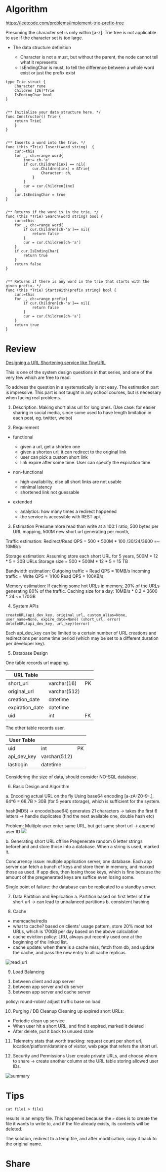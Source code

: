# Algorithm

https://leetcode.com/problems/implement-trie-prefix-tree

Presuming the character set is only within [a-z]. Trie tree is not applicable to use if the character set is too large.

- The data structure definition

  - Character is not a must, but without the parent, the node cannot tell what it represents
  - IsEndingChar is must, to tell the difference between a whole word exist or just the prefix exist

```
type Trie struct {
    Character rune
    Children [26]*Trie
    IsEndingChar bool
}


/** Initialize your data structure here. */
func Constructor() Trie {
    return Trie{
    }
}


/** Inserts a word into the trie. */
func (this *Trie) Insert(word string)  {
    cur:=this
    for _, ch:=range word{
        inx:= ch-'a'
        if cur.Children[inx] == nil{
            cur.Children[inx] = &Trie{
                Character: ch,
            }
        }
        cur = cur.Children[inx]
    }
    cur.IsEndingChar = true
}


/** Returns if the word is in the trie. */
func (this *Trie) Search(word string) bool {
    cur:=this
    for _, ch:=range word{
        if cur.Children[ch-'a']== nil{
            return false
        }
        cur = cur.Children[ch-'a']
    }
    if cur.IsEndingChar{
        return true
    }
    return false
}


/** Returns if there is any word in the trie that starts with the given prefix. */
func (this *Trie) StartsWith(prefix string) bool {
    cur:=this
    for _, ch:=range prefix{
        if cur.Children[ch-'a']== nil{
            return false
        }
        cur = cur.Children[ch-'a']
    }
    return true
}

```

# Review

[Designing a URL Shortening service like TinyURL
](https://www.educative.io/courses/grokking-the-system-design-interview/m2ygV4E81AR)

This is one of the system design questions in that series, and one of the very few which are free to read.

To address the question in a systematically is not easy. The estimation part is impressive. This part is not taught in any school courses, but is necessary when facing real problems.

1. Description. Making short alias url for long ones. (Use case: for easier sharing in social media, since some used to have length limitation in each post, eg. twitter, weibo)

2. Requirement

- functional

  - given a url, get a shorten one
  - given a shorten url, it can redirect to the original link
  - user can pick a custom short link
  - link expire after some time. User can specify the expiration time.

- non-functional

  - high-availability, else all short links are not usable
  - minimal latency
  - shortened link not guessable

- extended

  - analytics: how many times a redirect happened
  - the service is accessible with REST api.

3. Estimation
   Presume more read than write at a 100:1 ratio, 500 bytes per URL mapping, 500M new short url generating per month,

Traffic estimation:
Redirect/Read QPS = 500 \* 500M \* 100 /30/24/3600 =~ 10MB/s

Storage estimation:
Assuming store each short URL for 5 years,
500M \* 12 \* 5 = 30B URLs
Storage size = 500 \* 500M \* 12 \* 5 = 15 TB

Bandwidth estimation:
Outgoing traffic = Read QPS = 10MB/s
Incoming traffic = Write QPS = 1/100 Read QPS = 100KB/s

Memory estimation:
If caching some hot URLs in memory, 20% of the URLs generating 80% of the traffic. Caching size for a day:
10MB/s \* 0.2 \* 3600 \* 24 ~= 170GB

4. System APIs

```
createURL(api_dev_key, original_url, custom_alias=None, user_name=None, expire_date=None) (short_url, error)
deleteURL(api_dev_key, url_key)(error)
```

Each api_dev_key can be limited to a certain number of URL creations and redirections per some time period (which may be set to a different duration per developer key).

5. Database Design

One table records url mapping.

| URL Table       |              |     |
| --------------- | ------------ | --- |
| short_url       | varchar(16)  | PK  |
| original_url    | varchar(512) |     |
| creation_date   | datetime     |     |
| expiration_date | datetime     |     |
| uid             | int          | FK  |

The other table records user.

| User Table  |              |     |
| ----------- | ------------ | --- |
| uid         | int          | PK  |
| api_dev_key | varchar(512) |     |
| lastlogin   | datetime     |     |

Considering the size of data, should consider NO-SQL database.

6. Basic Design and Algorithm

a. Encoding actual URL on the fly
Using base64 encoding [a-zA-Z0-9-.], 64^6 = 68.7B > 30B (for 5 years storage), which is sufficient for the system.

hash(MD5) -> encode(base64) generates 21 characters -> takes the first 6 letters -> handle duplicates (find the next available one, double hash etc)

Problem:
Multiple user enter same URL, but get same short url -> append user ID
![](gen_short_url.png)

b. Generating short URL offline
Pregenerate random 6 letter strings beforehand and store those into a database. When a string is used, marked it.

Concurrency issue: multiple application server, one database. Each app server can fetch a bunch of keys and store them in memory, and marked those as used. If app dies, then losing those keys, which is fine because the amount of the pregenerated keys are suffice even losing some.

Single point of failure: the database can be replicated to a standby server.

7. Data Partition and Replication
   a. Partition based on first letter of the short url -> can lead to unbalanced partitions
   b. consistent hashing

8. Cache

- memcache/redis
- what to cache? based on clients' usage pattern, store 20% most hot URLs, which is 170GB per day based on the above calculation
- cache eviction policy: LRU, always put recently used one at the beginning of the linked list.
- cache update: when there is a cache miss, fetch from db, and update the cache, and pass the new entry to all cache replicas.

![read_url](read_url.PNG)

9. Load Balancing

1) between client and app server
2) between app server and db server
3) between app server and cache server

policy: round-robin/ adjust traffic base on load

10. Purging / DB Cleanup
    Cleaning up expired short URLs:

- Periodic clean up service
- When user hit a short URL, and find it expired, marked it deleted
- After delete, put it back to unused state

11. Telemetry
    stats that worth tracking: request count per short url, location/platform/datetime of visitor, web page that refers the short url.

12. Security and Permissions
    User create private URLs, and choose whom to share -> create another column at the URL table storing allowed user IDs.

![summary](summary.png)

# Tips

```
cat file1 > file1
```

results in an empty file.
This happened because the `>` does is to create the file it wants to write to, and if the file already exists, its contents will be deleted.

The solution, redirect to a temp file, and after modification, copy it back to the original name.

# Share
